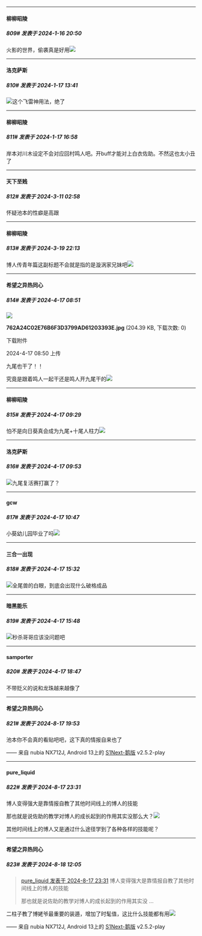 
*****

####  柳柳昭陵  
##### 809#       发表于 2024-1-16 20:50

火影的世界，偷袭真是好用<img src="https://static.saraba1st.com/image/smiley/face2017/067.png" referrerpolicy="no-referrer">


*****

####  洛克萨斯  
##### 810#       发表于 2024-1-17 13:41

<img src="https://static.saraba1st.com/image/smiley/face2017/068.png" referrerpolicy="no-referrer">这个飞雷神用法，绝了


*****

####  柳柳昭陵  
##### 811#       发表于 2024-1-17 16:58

岸本对川木设定不会对应回村鸣人吧。开buff才能对上白衣佐助。不然这也太小丑了

*****

####  天下至贱  
##### 812#       发表于 2024-3-11 02:58

怀疑池本的性癖是高跟

*****

####  柳柳昭陵  
##### 813#       发表于 2024-3-19 22:13

博人传青年篇这副标题不会就是指的是漩涡家兄妹吧<img src="https://static.saraba1st.com/image/smiley/face2017/264.png" referrerpolicy="no-referrer">

*****

####  希望之异热同心  
##### 814#       发表于 2024-4-17 08:51

<img src="https://img.saraba1st.com/forum/202404/17/085043c02r55zd20jd0m2o.jpg" referrerpolicy="no-referrer">

<strong>762A24C02E76B6F3D3799AD61203393E.jpg</strong> (204.39 KB, 下载次数: 0)

下载附件

2024-4-17 08:50 上传

九尾也干了！！

究竟是跟着鸣人一起干还是鸣人开九尾干的<img src="https://static.saraba1st.com/image/smiley/face2017/067.png" referrerpolicy="no-referrer">


*****

####  柳柳昭陵  
##### 815#       发表于 2024-4-17 09:29

怕不是向日葵真会成为九尾+十尾人柱力<img src="https://static.saraba1st.com/image/smiley/face2017/067.png" referrerpolicy="no-referrer">


*****

####  洛克萨斯  
##### 816#       发表于 2024-4-17 09:53

<img src="https://static.saraba1st.com/image/smiley/face2017/068.png" referrerpolicy="no-referrer">九尾复活赛打赢了？


*****

####  gcw  
##### 817#       发表于 2024-4-17 10:47

小葵幼儿园毕业了吗<img src="https://static.saraba1st.com/image/smiley/face2017/240.png" referrerpolicy="no-referrer">


*****

####  三合一出现  
##### 818#       发表于 2024-4-17 15:32

<img src="https://static.saraba1st.com/image/smiley/face2017/067.png" referrerpolicy="no-referrer">全尾兽的白眼，到底会出现什么破格成品


*****

####  暗黑能乐  
##### 819#       发表于 2024-4-17 15:48

<img src="https://static.saraba1st.com/image/smiley/face2017/067.png" referrerpolicy="no-referrer">秒杀哥哥应该没问题吧


*****

####  samporter  
##### 820#       发表于 2024-4-17 18:47

不带贬义的说和龙珠越来越像了

*****

####  希望之异热同心  
##### 821#       发表于 2024-8-17 19:53

池本你不会真的看贴吧吧，这下真的情报自来也了

—— 来自 nubia NX712J, Android 13上的 [S1Next-鹅版](https://github.com/ykrank/S1-Next/releases) v2.5.2-play


*****

####  pure_liquid  
##### 822#       发表于 2024-8-17 23:31

博人变得强大是靠情报自教了其他时间线上的博人的技能

那也就是说佐助的教学对博人的成长起到的作用其实没那么大？<img src="https://static.saraba1st.com/image/smiley/face2017/001.png" referrerpolicy="no-referrer">

其他时间线上的博人又是通过什么途径学到了各种各样的技能呢？


*****

####  希望之异热同心  
##### 823#       发表于 2024-8-18 12:05

<blockquote><a href="httphttps://bbs.saraba1st.com/2b/forum.php?mod=redirect&amp;goto=findpost&amp;pid=65926425&amp;ptid=1494058" target="_blank">pure_liquid 发表于 2024-8-17 23:31</a>
博人变得强大是靠情报自教了其他时间线上的博人的技能

那也就是说佐助的教学对博人的成长起到的作用其实没 ...</blockquote>
二柱子教了博姥爷最重要的装遁，增加了时髦值，这比什么技能都有用<img src="https://static.saraba1st.com/image/smiley/face2017/066.png" referrerpolicy="no-referrer">

—— 来自 nubia NX712J, Android 13上的 [S1Next-鹅版](https://github.com/ykrank/S1-Next/releases) v2.5.2-play

